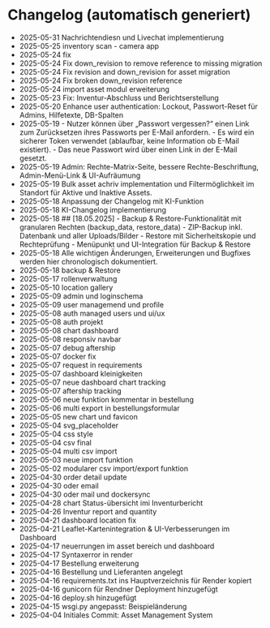 # Changelog (automatisch generiert)

- 2025-05-31 Nachrichtendiesn und Livechat implementierung
- 2025-05-25 inventory scan - camera app
- 2025-05-24 fix
- 2025-05-24 Fix down_revision to remove reference to missing migration
- 2025-05-24 Fix revision and down_revision for asset migration
- 2025-05-24 Fix broken down_revision reference
- 2025-05-24 import asset modul erweiterung
- 2025-05-23 Fix: Inventur-Abschluss und Berichtserstellung
- 2025-05-20 Enhance user authentication: Lockout, Passwort-Reset für Admins, Hilfetexte, DB-Spalten
- 2025-05-19 - Nutzer können über „Passwort vergessen?“ einen Link zum Zurücksetzen ihres Passworts per E-Mail anfordern. - Es wird ein sicherer Token verwendet (ablaufbar, keine Information ob E-Mail existiert). - Das neue Passwort wird über einen Link in der E-Mail gesetzt.
- 2025-05-19 Admin: Rechte-Matrix-Seite, bessere Rechte-Beschriftung, Admin-Menü-Link & UI-Aufräumung
- 2025-05-19 Bulk asset achriv implementation und Filtermöglichkeit im Standort für Aktive und Inaktive Assets.
- 2025-05-18 Anpassung der Changelog mit KI-Funktion
- 2025-05-18 KI-Changelog implementierung
- 2025-05-18 ## [18.05.2025] - Backup & Restore-Funktionalität mit granularen Rechten (backup_data, restore_data) - ZIP-Backup inkl. Datenbank und aller Uploads/Bilder - Restore mit Sicherheitskopie und Rechteprüfung - Menüpunkt und UI-Integration für Backup & Restore
- 2025-05-18 Alle wichtigen Änderungen, Erweiterungen und Bugfixes werden hier chronologisch dokumentiert.
- 2025-05-18 backup & Restore
- 2025-05-17 rollenverwaltung
- 2025-05-10 location gallery
- 2025-05-09 admin und loginschema
- 2025-05-09 user managemend und profile
- 2025-05-08 auth managed users und ui/ux
- 2025-05-08 auth projekt
- 2025-05-08 chart dashboard
- 2025-05-08 responsiv navbar
- 2025-05-07 debug aftership
- 2025-05-07 docker fix
- 2025-05-07 request in requirements
- 2025-05-07 dashboard kleinigkeiten
- 2025-05-07 neue dashboard chart tracking
- 2025-05-07 aftership tracking
- 2025-05-06 neue funktion kommentar in bestellung
- 2025-05-06 multi export in bestellungsformular
- 2025-05-05 new chart und favicon
- 2025-05-04 svg_placeholder
- 2025-05-04 css style
- 2025-05-04 csv final
- 2025-05-04 multi csv import
- 2025-05-03 neue import funktion
- 2025-05-02 modularer csv import/export funktion
- 2025-04-30 order detail update
- 2025-04-30 oder email
- 2025-04-30 oder mail und dockersync
- 2025-04-28 chart Status-übersicht imi Inventurbericht
- 2025-04-26 Inventur report and quantity
- 2025-04-21 dashboard location fix
- 2025-04-21 Leaflet-Kartenintegration & UI-Verbesserungen im Dashboard
- 2025-04-17 neuerrungen im asset bereich und dashboard
- 2025-04-17 Syntaxerror in render
- 2025-04-17 Bestellung erweiterung
- 2025-04-16 Bestellung und Lieferanten angelegt
- 2025-04-16 requirements.txt ins Hauptverzeichnis für Render kopiert
- 2025-04-16 gunicorn für Rendner Deployment hinzugefügt
- 2025-04-16 deploy.sh hinzugefügt
- 2025-04-15 wsgi.py angepasst: Beispieländerung
- 2025-04-04 Initiales Commit: Asset Management System